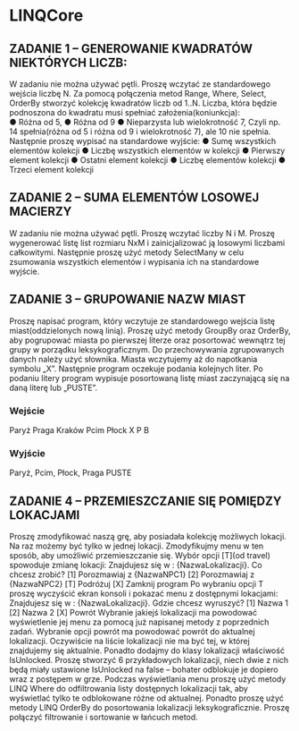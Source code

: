 # LINQCore

## ZADANIE 1 – GENEROWANIE KWADRATÓW NIEKTÓRYCH LICZB:
W zadaniu nie można używać pętli. Proszę wczytać ze standardowego wejścia liczbę N. Za pomocą
połączenia metod Range, Where, Select, OrderBy stworzyć kolekcję kwadratów liczb od 1..N. Liczba,
która będzie podnoszona do kwadratu musi spełniać założenia(koniunkcja): <br />
● Różna od 5,
● Różna od 9
● Nieparzysta lub wielokrotność 7,
Czyli np. 14 spełnia(różna od 5 i różna od 9 i wielokrotność 7), ale 10 nie spełnia.
Następnie proszę wypisać na standardowe wyjście:
● Sumę wszystkich elementów kolekcji
● Liczbę wszystkich elementów w kolekcji
● Pierwszy element kolekcji
● Ostatni element kolekcji
● Liczbę elementów kolekcji
● Trzeci element kolekcji

## ZADANIE 2 – SUMA ELEMENTÓW LOSOWEJ MACIERZY
W zadaniu nie można używać pętli. Proszę wczytać liczby N i M. Proszę wygenerować listę list
rozmiaru NxM i zainicjalizować ją losowymi liczbami całkowitymi. Następnie proszę użyć metody
SelectMany w celu zsumowania wszystkich elementów i wypisania ich na standardowe wyjście.

## ZADANIE 3 – GRUPOWANIE NAZW MIAST
Proszę napisać program, który wczytuje ze standardowego wejścia listę miast(oddzielonych nową
linią). Proszę użyć metody GroupBy oraz OrderBy, aby pogrupować miasta po pierwszej literze
oraz posortować wewnątrz tej grupy w porządku leksykograficznym. Do przechowywania
zgrupowanych danych należy użyć słownika. Miasta wczytujemy aż do napotkania symbolu „X”.
Następnie program oczekuje podania kolejnych liter. Po podaniu litery program wypisuje
posortowaną listę miast zaczynającą się na daną literę lub „PUSTE”.
### Wejście 
Paryż
Praga
Kraków
Pcim
Płock
X
P
B

### Wyjście
Paryż, Pcim, Płock, Praga
PUSTE


## ZADANIE 4 – PRZEMIESZCZANIE SIĘ POMIĘDZY LOKACJAMI
Proszę zmodyfikować naszą grę, aby posiadała kolekcję możliwych lokacji. Na raz możemy być tylko
w jednej lokacji. Zmodyfikujmy menu w ten sposób, aby umożliwić przemieszczanie się. Wybór opcji
[T](od travel) spowoduje zmianę lokacji:
Znajdujesz się w : {NazwaLokalizacji}. Co chcesz zrobić?
[1] Porozmawiaj z {NazwaNPC1}
[2] Porozmawiaj z {NazwaNPC2}
[T] Podróżuj
[X] Zamknij program
Po wybraniu opcji T proszę wyczyścić ekran konsoli i pokazać menu z dostępnymi lokacjami:
Znajdujesz się w : {NazwaLokalizacji}. Gdzie chcesz wyruszyć?
[1] Nazwa 1
[2] Nazwa 2
[X] Powrót
Wybranie jakiejś lokalizacji ma powodować wyświetlenie jej menu za pomocą już napisanej metody
z poprzednich zadań.
Wybranie opcji powrót ma powodować powrót do aktualnej lokalizacji.
Oczywiście na liście lokalizacji nie ma być tej, w której znajdujemy się aktualnie. Ponadto dodajmy
do klasy lokalizacji właściwość IsUnlocked. Proszę stworzyć 6 przykładowych lokalizacji, niech
dwie z nich będą miały ustawione IsUnlocked na false – bohater odblokuje je dopiero wraz z
postępem w grze.
Podczas wyświetlania menu proszę użyć metody LINQ Where do odfiltrowania listy dostępnych
lokalizacji tak, aby wyświetlać tylko te odblokowane różne od aktualnej. Ponadto proszę użyć
metody LINQ OrderBy do posortowania lokalizacji leksykograficznie.
Proszę połączyć filtrowanie i sortowanie w łańcuch metod.
